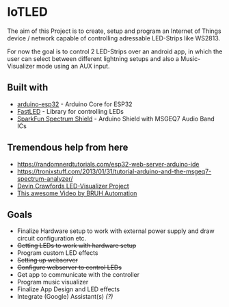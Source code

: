 # IoTLED

The aim of this Project is to create, setup and program an Internet of Things device / network capable of controlling adressable LED-Strips like WS2813.

For now the goal is to control 2 LED-Strips over an android app, in which the user can select between different lightning setups and also a Music-Visualizer mode using an AUX input.

## Built with
* [arduino-esp32](https://github.com/espressif/arduino-esp32) - Arduino Core for ESP32
* [FastLED](https://github.com/FastLED/FastLED) - Library for controlling LEDs
* [SparkFun Spectrum Shield](https://www.sparkfun.com/products/13116) - Arduino Shield with MSGEQ7 Audio Band ICs


## Tremendous help from here
* https://randomnerdtutorials.com/esp32-web-server-arduino-ide
* https://tronixstuff.com/2013/01/31/tutorial-arduino-and-the-msgeq7-spectrum-analyzer/
* [Devin Crawfords LED-Visualizer Project](https://github.com/DevonCrawford/LED-Music-Visualizer/blob/master/src/LED_Visualizer.ino)
* [This awesome Video by BRUH Automation](https://www.youtube.com/watch?v=9KI36GTgwuQ)
## Goals

* Finalize Hardware setup to work with external power supply and draw circuit configuration etc.
* ~~Getting LEDs to work with hardware setup~~
* Program custom LED effects
* ~~Setting up webserver~~
* ~~Configure webserver to control LEDs~~
* Get app to communicate with the controller
* Program music visualizer
* Finalize App Design and LED effects
* Integrate (Google) Assistant(s) _(?)_ 
